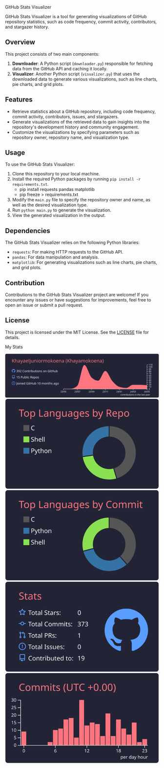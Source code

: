GitHub Stats Visualizer

GitHub Stats Visualizer is a tool for generating visualizations of GitHub repository statistics, such as code frequency, commit activity, contributors, and stargazer history.

## Overview

This project consists of two main components:

1. **Downloader**: A Python script (`downloader.py`) responsible for fetching data from the GitHub API and caching it locally.
2. **Visualizer**: Another Python script (`visualizer.py`) that uses the downloaded data to generate various visualizations, such as line charts, pie charts, and grid plots.

## Features

- Retrieve statistics about a GitHub repository, including code frequency, commit activity, contributors, issues, and stargazers.
- Generate visualizations of the retrieved data to gain insights into the repository's development history and community engagement.
- Customize the visualizations by specifying parameters such as repository owner, repository name, and visualization type.

## Usage

To use the GitHub Stats Visualizer:

1. Clone this repository to your local machine.
2. Install the required Python packages by running `pip install -r requirements.txt`.
   - pip install requests pandas matplotlib
   - pip freeze > requirements.txt
4. Modify the `main.py` file to specify the repository owner and name, as well as the desired visualization type.
5. Run `python main.py` to generate the visualization.
6. View the generated visualization in the output.

## Dependencies

The GitHub Stats Visualizer relies on the following Python libraries:

- `requests`: For making HTTP requests to the GitHub API.
- `pandas`: For data manipulation and analysis.
- `matplotlib`: For generating visualizations such as line charts, pie charts, and grid plots.

## Contribution

Contributions to the GitHub Stats Visualizer project are welcome! If you encounter any issues or have suggestions for improvements, feel free to open an issue or submit a pull request.

## License

This project is licensed under the MIT License. See the [LICENSE](LICENSE) file for details.

My Stats

[![](https://raw.githubusercontent.com/Khayaeljuniormokoena/Github-Stats-Visualizer-project/master/profile-summary-card-output/moonlight/0-profile-details.svg)](https://github.com/vn7n24fzkq/github-profile-summary-cards)
[![](https://raw.githubusercontent.com/Khayaeljuniormokoena/Github-Stats-Visualizer-project/master/profile-summary-card-output/moonlight/1-repos-per-language.svg)](https://github.com/vn7n24fzkq/github-profile-summary-cards) [![](https://raw.githubusercontent.com/Khayaeljuniormokoena/Github-Stats-Visualizer-project/master/profile-summary-card-output/moonlight/2-most-commit-language.svg)](https://github.com/vn7n24fzkq/github-profile-summary-cards)
[![](https://raw.githubusercontent.com/Khayaeljuniormokoena/Github-Stats-Visualizer-project/master/profile-summary-card-output/moonlight/3-stats.svg)](https://github.com/vn7n24fzkq/github-profile-summary-cards) [![](https://raw.githubusercontent.com/Khayaeljuniormokoena/Github-Stats-Visualizer-project/master/profile-summary-card-output/moonlight/4-productive-time.svg)](https://github.com/vn7n24fzkq/github-profile-summary-cards)
